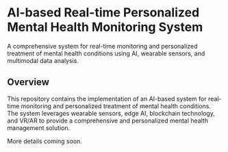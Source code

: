 # AI-based Real-time Personalized Mental Health Monitoring System

A comprehensive system for real-time monitoring and personalized treatment of mental health conditions using AI, wearable sensors, and multimodal data analysis.

## Overview

This repository contains the implementation of an AI-based system for real-time monitoring and personalized treatment of mental health conditions. The system leverages wearable sensors, edge AI, blockchain technology, and VR/AR to provide a comprehensive and personalized mental health management solution.

More details coming soon.
